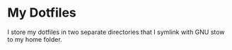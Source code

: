 # My Dotfiles

I store my dotfiles in two separate directories that I symlink with GNU stow to my home folder.
